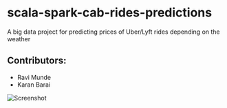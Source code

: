 # scala-spark-cab-rides-predictions
A big data project for predicting prices of Uber/Lyft rides depending on the weather

## Contributors:
* Ravi Munde
* Karan Barai


![Screenshot](Flow.png)

